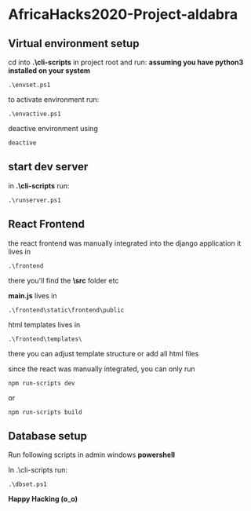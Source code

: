 # AfricaHacks2020-Project-aldabra

## Virtual environment setup
  cd into **.\cli-scripts** in project root and run:
  **assuming you have python3 installed on your system**
  ````
  .\envset.ps1
  ````
  
  to activate environment run:
  ````
  .\envactive.ps1
  ````
  deactive environment using
  ````
  deactive
  ````
  
  
## start dev server
  in **.\cli-scripts** run:
  ````
  .\runserver.ps1
  ````
  
  
## React Frontend
   the react frontend was manually integrated into the django application
   it lives in 
   ````
   .\frontend
   ````
   there you'll find the **\src** folder etc
   
   **main.js** lives in
   ````
   .\frontend\static\frontend\public
   ````
   html templates lives in
   ````
   .\frontend\templates\
   ````
   there you can adjust template structure or add all html files
   
   since the react was manually integrated, you can only run
   ````
   npm run-scripts dev
   ````
   or
   ````
   npm run-scripts build
   ````
   
## Database setup
  Run following scripts in admin windows **powershell**
  
  In .\cli-scripts run:
  ````
  .\dbset.ps1
  ````

**Happy Hacking (o_o)**
   
   
